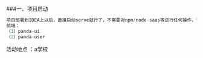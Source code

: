 ###一、项目启动
```cpp
项目部署到IDEA上以后，直接启动serve就行了，不需要对npm/node-saas等进行任何操作，否则可能造成前段部分界面无法显示
前端：
（1）panda-ui
（2）panda-user
```
活动地点 ：a学校  


